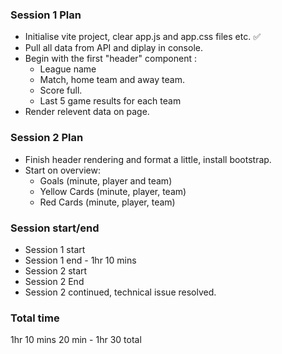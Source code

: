 ### Session 1 Plan
- Initialise vite project, clear app.js and app.css files etc. ✅
- Pull all data from API and diplay in console.
- Begin with the first "header" component :
  - League name
  - Match, home team and away team.
  - Score full.
  - Last 5 game results for each team
- Render relevent data on page.

### Session 2 Plan
- Finish header rendering and format a little, install bootstrap.
- Start on overview:
  - Goals (minute, player and team)
  - Yellow Cards (minute, player, team)
  - Red Cards (minute, player, team)










### Session start/end
- Session 1 start
- Session 1 end - 1hr 10 mins
- Session 2 start
- Session 2 End
- Session 2 continued, technical issue resolved.


### Total time
1hr 10 mins
20 min - 1hr 30 total